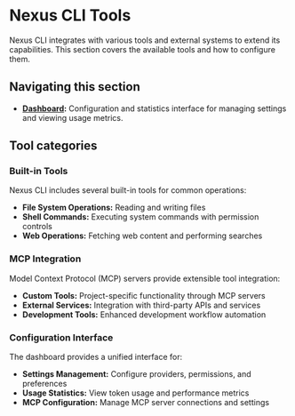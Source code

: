 # Nexus CLI Tools

Nexus CLI integrates with various tools and external systems to extend its capabilities. This section covers the available tools and how to configure them.

## Navigating this section

- **[Dashboard](./dashboard.md):** Configuration and statistics interface for managing settings and viewing usage metrics.

## Tool categories

### Built-in Tools

Nexus CLI includes several built-in tools for common operations:

- **File System Operations:** Reading and writing files
- **Shell Commands:** Executing system commands with permission controls
- **Web Operations:** Fetching web content and performing searches

### MCP Integration

Model Context Protocol (MCP) servers provide extensible tool integration:

- **Custom Tools:** Project-specific functionality through MCP servers
- **External Services:** Integration with third-party APIs and services
- **Development Tools:** Enhanced development workflow automation

### Configuration Interface

The dashboard provides a unified interface for:

- **Settings Management:** Configure providers, permissions, and preferences
- **Usage Statistics:** View token usage and performance metrics
- **MCP Configuration:** Manage MCP server connections and settings
